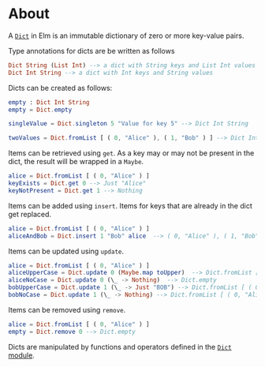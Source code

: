 # About

A [`Dict`][dict] in Elm is an immutable dictionary of zero or more key-value pairs.

Type annotations for dicts are be written as follows

```elm
Dict String (List Int) --> a dict with String keys and List Int values
Dict Int String --> a dict with Int keys and String values
```

Dicts can be created as follows:

```elm
empty : Dict Int String
empty = Dict.empty

singleValue = Dict.singleton 5 "Value for key 5" --> Dict Int String

twoValues = Dict.fromList [ ( 0, "Alice" ), ( 1, "Bob" ) ] --> Dict Int String
```

Items can be retrieved using `get`.
As a key may or may not be present in the dict, the result will be wrapped in a `Maybe`.

```elm
alice = Dict.fromList [ ( 0, "Alice" ) ]
keyExists = Dict.get 0 --> Just "Alice"
keyNotPresent = Dict.get 1 --> Nothing
```

Items can be added using `insert`. 
Items for keys that are already in the dict get replaced.

```elm
alice = Dict.fromList [ ( 0, "Alice" ) ]
aliceAndBob = Dict.insert 1 "Bob" alice  --> ( 0, "Alice" ), ( 1, "Bob" )
```

Items can be updated using `update`.

```elm
alice = Dict.fromList [ ( 0, "Alice" ) ]
aliceUpperCase = Dict.update 0 (Maybe.map toUpper)  --> Dict.fromList [ ( 0, "ALICE" ) ]
aliceNoCase = Dict.update 0 (\_ -> Nothing)  --> Dict.empty
bobUpperCase = Dict.update 1 (\_ -> Just "BOB") --> Dict.fromList [ ( 0, "Alice" ), ( 1, "BOB" ) ]
bobNoCase = Dict.update 1 (\_ -> Nothing) --> Dict.fromList [ ( 0, "Alice" ) ]
```

Items can be removed using `remove`.

```elm
alice = Dict.fromList [ ( 0, "Alice" ) ]
empty = Dict.remove 0 --> Dict.empty
```

Dicts are manipulated by functions and operators defined in the [`Dict` module][dict-module].

[dict]: https://riptutorial.com/elm/example/7088/dictionaries
[dict-module]: https://package.elm-lang.org/packages/elm/core/latest/Dict
